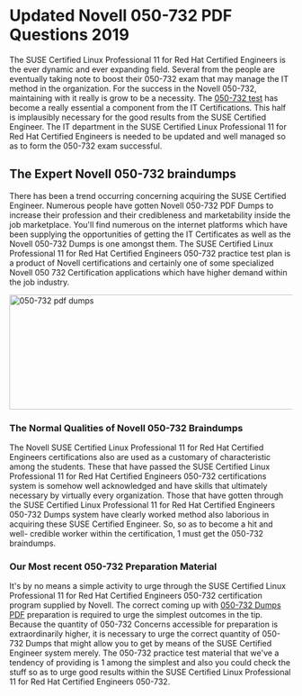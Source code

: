 <h1><strong>Updated Novell 050-732 PDF Questions 2019</strong></h1>
<p>The SUSE Certified Linux Professional 11 for Red Hat Certified Engineers is the ever dynamic and ever expanding field. Several from the people are eventually taking note to boost their 050-732 exam that may manage the IT method in the organization. For the success in the Novell 050-732, maintaining with it really is grow to be a necessity. The <a href="https://www.securedumps.com/050-732-cheat-sheet.html">050-732 test</a> has become a really essential a component from the IT Certifications. This half is implausibly necessary for the good results from the SUSE Certified Engineer. The IT department in the SUSE Certified Linux Professional 11 for Red Hat Certified Engineers is needed to be updated and well managed so as to form the 050-732 exam successful.</p>
<h2><strong>The Expert Novell 050-732 braindumps</strong></h2>
<p>There has been a trend occurring concerning acquiring the SUSE Certified Engineer. Numerous people have gotten Novell 050-732 PDF Dumps to increase their profession and their credibleness and marketability inside the job marketplace. You'll find numerous on the internet platforms which have been supplying the opportunities of getting the IT Certificates as well as the Novell 050-732 Dumps is one amongst them. The SUSE Certified Linux Professional 11 for Red Hat Certified Engineers 050-732 practice test plan is a product of Novell certifications and certainly one of some specialized Novell 050 732 Certification applications which have higher demand within the job industry.</p>
<p><a href="https://www.securedumps.com/050-732-cheat-sheet.html"><img src="https://i.imgur.com/LkNlujf.jpg" alt="050-732 pdf dumps" width="550" height="204" /></a></p>
<h3><strong>The Normal Qualities of Novell 050-732 Braindumps</strong></h3>
<p>The Novell SUSE Certified Linux Professional 11 for Red Hat Certified Engineers certifications also are used as a customary of characteristic among the students. These that have passed the SUSE Certified Linux Professional 11 for Red Hat Certified Engineers 050-732 certifications system is somehow well acknowledged and have skills that ultimately necessary by virtually every organization. Those that have gotten through the SUSE Certified Linux Professional 11 for Red Hat Certified Engineers 050-732 Dumps system have clearly worked method also laborious in acquiring these SUSE Certified Engineer. So, so as to become a hit and well- credible worker within the certification, 1 must get the 050-732 braindumps.</p>
<h3><strong>Our Most recent 050-732 Preparation Material</strong></h3>
<p>It's by no means a simple activity to urge through the SUSE Certified Linux Professional 11 for Red Hat Certified Engineers 050-732 certification program supplied by Novell. The correct coming up with <a href="https://www.securedumps.com/050-732-cheat-sheet.html">050-732 Dumps PDF</a> preparation is required to urge the simplest outcomes in the tip. Because the quantity of 050-732 Concerns accessible for preparation is extraordinarily higher, it is necessary to urge the correct quantity of 050-732 Dumps that might allow you to get by means of the SUSE Certified Engineer system merely. The 050-732 practice test material that we've a tendency of providing is 1 among the simplest and also you could check the stuff so as to urge good results within the SUSE Certified Linux Professional 11 for Red Hat Certified Engineers 050-732.</p>
